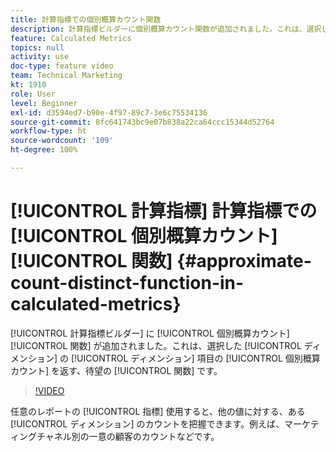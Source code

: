 ```yaml
---
title: 計算指標での個別概算カウント関数
description: 計算指標ビルダーに個別概算カウント関数が追加されました。これは、選択したディメンションのディメンション項目の個別概算カウントを返す、待望の関数です。
feature: Calculated Metrics
topics: null
activity: use
doc-type: feature video
team: Technical Marketing
kt: 1910
role: User
level: Beginner
exl-id: d3594ed7-b90e-4f97-89c7-3e6c75534136
source-git-commit: 8fc641743bc9e07b838a22ca64ccc15344d52764
workflow-type: ht
source-wordcount: '109'
ht-degree: 100%

---
```


# [!UICONTROL 計算指標] 計算指標での [!UICONTROL 個別概算カウント] [!UICONTROL 関数] {#approximate-count-distinct-function-in-calculated-metrics}

[!UICONTROL 計算指標ビルダー] に [!UICONTROL 個別概算カウント] [!UICONTROL 関数] が追加されました。これは、選択した [!UICONTROL ディメンション] の [!UICONTROL ディメンション] 項目の [!UICONTROL 個別概算カウント] を返す、待望の [!UICONTROL 関数] です。

>[!VIDEO](https://video.tv.adobe.com/v/23722/?quality=12&learn=on)

任意のレポートの [!UICONTROL 指標] 使用すると、他の値に対する、ある [!UICONTROL ディメンション] のカウントを把握できます。例えば、マーケティングチャネル別の一意の顧客のカウントなどです。
